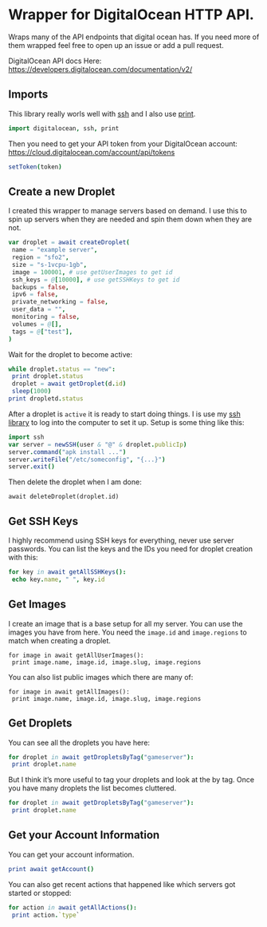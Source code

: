 # Wrapper for DigitalOcean HTTP API.

Wraps many of the API endpoints that digital ocean has. If you need more of them wrapped feel free to open up an issue or add a pull request.

DigitalOcean API docs Here: https://developers.digitalocean.com/documentation/v2/


## Imports
This library really worls well with [ssh](https://github.com/treeform/ssh) and I also use [print](https://github.com/treeform/print).
```nim
import digitalocean, ssh, print
```
Then you need to get your API token from your DigitalOcean account: https://cloud.digitalocean.com/account/api/tokens
```nim
setToken(token)
```

## Create a new Droplet

I created this wrapper to manage servers based on demand.
I use this to spin up servers when they are needed and spin them down
when they are not.

```nim
var droplet = await createDroplet(
 name = "example server",
 region = "sfo2",
 size = "s-1vcpu-1gb",
 image = 100001, # use getUserImages to get id
 ssh_keys = @[10000], # use getSSHKeys to get id
 backups = false,
 ipv6 = false,
 private_networking = false,
 user_data = "",
 monitoring = false,
 volumes = @[],
 tags = @["test"],
)
```

Wait for the droplet to become active:

```nim
while droplet.status == "new":
 print droplet.status
 droplet = await getDroplet(d.id)
 sleep(1000)
print dropletd.status
```

After a droplet is `active` it is ready to start doing things.
I is use my [ssh library](https://github.com/treeform/ssh) to log into the computer to set it up. Setup is some thing like this:

```nim
import ssh
var server = newSSH(user & "@" & droplet.publicIp)
server.command("apk install ...")
server.writeFile("/etc/someconfig", "{...}")
server.exit()
```

Then delete the droplet when I am done:

```
await deleteDroplet(droplet.id)
```

## Get SSH Keys

I highly recommend using SSH keys for everything, never use server passwords. You can list the keys and the IDs you need for droplet creation with this:

```nim
for key in await getAllSSHKeys():
 echo key.name, " ", key.id
```

## Get Images

I create an image that is a base setup for all my server. You can use the images you have from here. You need the `image.id` and `image.regions` to match when creating a droplet.

```
for image in await getAllUserImages():
 print image.name, image.id, image.slug, image.regions
```

You can also list public images which there are many of:

```
for image in await getAllImages():
 print image.name, image.id, image.slug, image.regions
```

## Get Droplets

You can see all the droplets you have here:

```nim
for droplet in await getDropletsByTag("gameserver"):
 print droplet.name
```

But I think it’s more useful to tag your droplets and look at the by tag. Once you have many droplets the list becomes cluttered.

```nim
for droplet in await getDropletsByTag("gameserver"):
 print droplet.name
```

## Get your Account Information

You can get your account information.

```nim
print await getAccount()
```

You can also get recent actions that happened like which servers got started or stopped:

```nim
for action in await getAllActions():
 print action.`type`
```




